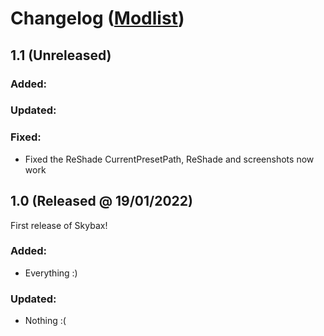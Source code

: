 # Changelog (<a href="https://modwat.ch/u/Skybax/modlist">Modlist</a>)

## 1.1 (Unreleased)

### Added:


### Updated:


### Fixed:
- Fixed the ReShade CurrentPresetPath, ReShade and screenshots now work


## 1.0 (Released @ 19/01/2022)

First release of Skybax!

### Added:
- Everything :)

### Updated:
- Nothing :(
